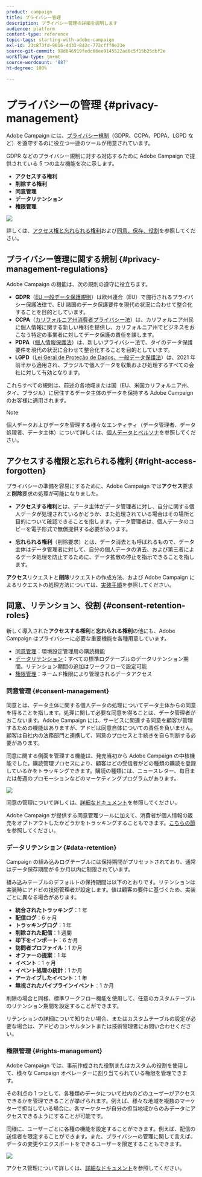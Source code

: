```yaml
---
product: campaign
title: プライバシー管理
description: プライバシー管理の詳細を説明します
audience: platform
content-type: reference
topic-tags: starting-with-adobe-campaign
exl-id: 23c873fd-9016-4d32-842c-772cfff0e23e
source-git-commit: 98d646919fedc66ee9145522ad0c5f15b25dbf2e
workflow-type: tm+mt
source-wordcount: '887'
ht-degree: 100%

---
```


# プライバシーの管理 {#privacy-management}

Adobe Campaign には、[プライバシー規制](#privacy-management-regulations)（GDPR、CCPA、PDPA、LGPD など）を遵守するのに役立つ一連のツールが用意されています。

GDPR などのプライバシー規制に対する対応するために Adobe Campaign で提供されている 5 つの主な機能を次に示します。
* **アクセスする権利**
* **削除する権利**
* **同意管理**
* **データリテンション**
* **権限管理**

![](assets/privacy-gdpr-use-cases.png)

詳しくは、[アクセス権と忘れられる権利](#right-access-forgotten)および[同意、保存、役割](#consent-retention-roles)を参照してください。

<!--This section presents general information on what Privacy management is and the features provided by Adobe Campaign to manage the [Right to Access and Right to be Forgotten](#right-access-forgotten).

It also contains information on important features to manage Privacy ([Consent, Retention and Roles](#consent-retention-roles)), as well as best practices to help you with your Privacy compliance when using Adobe Campaign.-->

## プライバシー管理に関する規制 {#privacy-management-regulations}

Adobe Campaign の機能は、次の規則の遵守に役立ちます。

* **GDPR**（[EU 一般データ保護規則](https://ec.europa.eu/info/law/law-topic/data-protection/reform/what-does-general-data-protection-regulation-gdpr-govern_en)）は欧州連合（EU）で施行されるプライバシー保護法律で、EU 諸国のデータ保護要件を現代の状況に合わせて整合化することを目的としています。
* **CCPA**（[カリフォルニア州消費者プライバシー法](https://leginfo.legislature.ca.gov/faces/codes_displayText.xhtml?lawCode=CIV&amp;division=3.&amp;title=1.81.5.&amp;part=4.&amp;chapter=&amp;article=)）は、カリフォルニア州民に個人情報に関する新しい権利を提供し、カリフォルニア州でビジネスをおこなう特定の事業者に対してデータ保護の責任を課します。
* **PDPA**（[個人情報保護法](https://secureprivacy.ai/thailand-pdpa-summary-what-businesses-need-to-know/)）は、新しいプライバシー法で、タイのデータ保護要件を現代の状況に合わせて整合化することを目的としています。
* **LGPD**（[Lei Geral de Proteção de Dados、一般データ保護法](https://iapp.org/media/pdf/resource_center/Brazilian_General_Data_Protection_Law.pdf)）は、2021 年前半から適用され、ブラジルで個人データを収集および処理するすべての会社に対して有効となります。

これらすべての規則は、前述の各地域または国（EU、米国カリフォルニア州、タイ、ブラジル）に居住するデータ主体のデータを保持する Adobe Campaign のお客様に適用されます。

<!--Several Privacy capabilities are available in Adobe Campaign, including consent management, data retention settings, and rights management. See [Consent, Retention and Roles](#consent-retention-roles). In addition to this, Adobe Campaign helps facilitate your readiness as Data Controller for certain Privacy requests. See [Right to Access and Right to be Forgotten](#right-access-forgotten).-->

>[!NOTE]
>
>個人データおよびデータを管理する様々なエンティティ（データ管理者、データ処理者、データ主体）について詳しくは、[個人データとペルソナ](../../platform/using/privacy-and-recommendations.md#personal-data)を参照してください。

## アクセスする権限と忘れられる権利 {#right-access-forgotten}

プライバシーの準備を容易にするために、Adobe Campaign では&#x200B;**アクセス**&#x200B;要求と&#x200B;**削除**&#x200B;要求の処理が可能になりました。

* **アクセスする権利**&#x200B;とは、データ主体がデータ管理者に対し、自分に関する個人データが処理されているかどうか、また処理されている場合はその場所と目的について確認できることを指します。データ管理者は、個人データのコピーを電子形式で無償提供する必要があります。

* **忘れられる権利**（削除要求）とは、データ消去とも呼ばれるもので、データ主体はデータ管理者に対して、自分の個人データの消去、および第三者によるデータ処理を防止するために、データ拡散の停止を指示できることを指します。

**アクセス**&#x200B;リクエストと&#x200B;**削除**&#x200B;リクエストの作成方法、および Adobe Campaign によるリクエストの処理方法については、[実装手順](../../platform/using/privacy-requests.md)を参照してください。

<!--Tutorials on Privacy management in Campaign Standard are also available [here](https://docs.adobe.com/content/help/en/campaign-standard-learn/tutorials/privacy/privacy-overview.html).
https://experienceleague.adobe.com/docs/campaign-standard-learn/tutorials/privacy/privacy-overview.html?lang=en-->

## 同意、リテンション、役割 {#consent-retention-roles}

新しく導入された&#x200B;**アクセスする権利**&#x200B;と&#x200B;**忘れられる権利**&#x200B;の他にも、Adobe Campaign はプライバシーに必要な重要機能を各種用意しています。

* [同意管理](#consent-management)：環境設定管理用の購読機能
* [データリテンション](#data-retention)：すべての標準ログテーブルのデータリテンション期間。リテンション期間の追加はワークフローで設定可能
* [権限管理](#rights-management)：ネームド権限により管理されるデータアクセス

### 同意管理 {#consent-management}

同意とは、データ主体に関する個人データの処理についてデータ主体からの同意を得ることを指します。処理に関して必要な同意を得ることは、データ管理者がおこないます。Adobe Campaign には、サービスに関連する同意を顧客が管理するための機能はありますが、アドビは同意自体についての責任を負いません。顧客は自社内の法務部門と連携して、同意のプロセスと手続きを自ら判断する必要があります。

同意に関する側面を管理する機能は、発売当初から Adobe Campaign の中核機能でした。購読管理プロセスにより、顧客はどの受信者がどの種類の購読を登録しているかをトラッキングできます。購読の種類には、ニュースレター、毎日または毎週のプロモーションなどのマーケティングプログラムがあります。

![](assets/privacy-consent-management.png)

同意の管理について詳しくは、[詳細なドキュメント](../../delivery/using/managing-subscriptions.md)を参照してください。

Adobe Campaign が提供する同意管理ツールに加えて、消費者が個人情報の販売をオプトアウトしたかどうかをトラッキングすることもできます。[こちらの節](../../platform/using/privacy-requests.md#sale-of-personal-information-ccpa)を参照してください。

### データリテンション {#data-retention}

Campaign の組み込みログテーブルには保持期間がプリセットされており、通常はデータ保存期間が 6 か月以内に制限されています。

組み込みテーブルのデフォルトの保持期間は以下のとおりです。リテンションは実装時にアドビの技術管理者が設定します。値は顧客の要件に基づくため、実装ごとに異なる場合があります。

* **統合されたトラッキング**：1 年
* **配信ログ**：6 ヶ月
* **トラッキングログ**：1 年
* **削除された配信**：1 週間
* **却下をインポート**：6 か月
* **訪問者プロファイル**：1 か月
* **オファーの提案**：1 年
* **イベント**：1 ヶ月
* **イベント処理の統計**：1 か月
* **アーカイブしたイベント**：1 年
* **無視されたパイプラインイベント**：1 か月

削除の場合と同様、標準ワークフロー機能を使用して、任意のカスタムテーブルのリテンション期間を設定することができます。

リテンションの詳細について知りたい場合、またはカスタムテーブルの設定が必要な場合は、アドビのコンサルタントまたは技術管理者にお問い合わせください。

### 権限管理 {#rights-management}

Adobe Campaign では、事前作成された役割またはカスタムの役割を使用して、様々な Campaign オペレーターに割り当てられている権限を管理できます。

その利点の 1 つとして、各種類のデータについて社内のどのユーザーがアクセスできるかを管理できることが挙げられます。例えば、様々な地域を複数のマーケターで担当している場合に、各マーケターが自分の担当地域からのみデータにアクセスできるようにすることが可能です。

同様に、ユーザーごとに各種の機能を設定することができます。例えば、配信の送信者を限定することができます。また、プライバシーの管理に関して言えば、データの変更やエクスポートをできるユーザーを限定することもできます。

![](assets/privacy-user-management.png)

アクセス管理について詳しくは、[詳細なドキュメント](../../platform/using/access-management.md)を参照してください。
